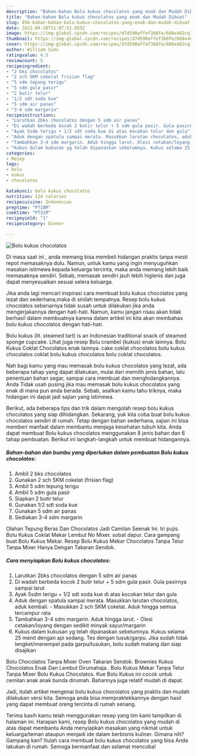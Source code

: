 ```yaml
---
description: "Bahan-bahan Bolu kukus chocolatos yang enak dan Mudah Dibuat"
title: "Bahan-bahan Bolu kukus chocolatos yang enak dan Mudah Dibuat"
slug: 856-bahan-bahan-bolu-kukus-chocolatos-yang-enak-dan-mudah-dibuat
date: 2021-04-20T11:07:51.855Z
image: https://img-global.cpcdn.com/recipes/d7d590affef3b8fe/680x482cq70/bolu-kukus-chocolatos-foto-resep-utama.jpg
thumbnail: https://img-global.cpcdn.com/recipes/d7d590affef3b8fe/680x482cq70/bolu-kukus-chocolatos-foto-resep-utama.jpg
cover: https://img-global.cpcdn.com/recipes/d7d590affef3b8fe/680x482cq70/bolu-kukus-chocolatos-foto-resep-utama.jpg
author: William Sims
ratingvalue: 4.5
reviewcount: 5
recipeingredient:
- "2 bks chocolatos"
- "2 sch SKM cokelat frisian flag"
- "5 sdm tepung terigu"
- "5 sdm gula pasir"
- "2 butir telur"
- "1/2 sdt soda kue"
- "5 sdm air panas"
- "3-4 sdm margarin"
recipeinstructions:
- "Larutkan 2bks chocolatos dengan 5 sdm air panas"
- "Di wadah berbeda kocok 2 butir telur + 5 sdm gula pasir. Gula pasirnya sampai larut"
- "Ayak 5sdm terigu + 1/2 sdt soda kue di atas kocokan telur dan gula"
- "Aduk dengan spatula sampai merata. Masukkan larutan chocolatos, aduk kembali. Masukkan 2 sch SKM cokelat. Aduk hingga semua tercampur rata"
- "Tambahkan 3-4 sdm margarin. Aduk hingga larut. Olesi cetakan/loyang dengan sedikit minyak sayur/margarin"
- "Kukus dalam kukusan yg telah dipanaskan sebelumnya. Kukus selama 25 menit dengan api sedang. Tes dengan tusuk/garpu. Jika sudah tidak lengket/menempel pada garpu/tusukan, bolu sudah matang dan siap disajikan"
categories:
- Resep
tags:
- bolu
- kukus
- chocolatos

katakunci: bolu kukus chocolatos 
nutrition: 124 calories
recipecuisine: Indonesian
preptime: "PT18M"
cooktime: "PT31M"
recipeyield: "1"
recipecategory: Dinner

---
```



![Bolu kukus chocolatos](https://img-global.cpcdn.com/recipes/d7d590affef3b8fe/680x482cq70/bolu-kukus-chocolatos-foto-resep-utama.jpg)

Di masa  saat ini , anda memang bisa membeli hidangan praktis tanpa mesti repot memasaknya dulu. Namun, untuk kamu yang ingin menyuguhkan masakan istimewa kepada keluarga tercinta, maka anda memang lebih baik memasaknya sendiri. Sebab, memasak sendiri jauh lebih higienis dan juga dapat menyesuaikan sesuai selera keluarga.

Jika anda lagi mencari inspirasi cara membuat bolu kukus chocolatos yang lezat dan sederhana,maka di sinilah tempatnya. Resep bolu kukus chocolatos  sebenarnya tidak susah untuk dilakukan jika anda mengerjakannya dengan hati-hati. Namun, kamu jangan risau akan tidak berhasil dalam membuatnya 
karena dalam artikel ini kita akan membahas bolu kukus chocolatos dengan hati-hati.  

Bolu kukus (lit. steamed tart) is an Indonesian traditional snack of steamed sponge cupcake. Lihat juga resep Bolu crambel (kukus) enak lainnya. Bolu Kukus Coklat Chocolatos enak lainnya. cake coklat chocolatos bolu kukus chocolatos coklat bolu kukus chocolatos bolu coklat chocolatos.

Nah bagi kamu yang mau memasak bolu kukus chocolatos yang lezat, ada beberapa tahap yang dapat dilakukan, mulai dari memilih jenis bahan, lalu penentuan bahan segar, sampai cara membuat dan menghidangkannya. Anda Tidak usah pusing jika mau memasak bolu kukus chocolatos yang enak di mana pun anda berada. Sebab, asalkan kamu  tahu triknya, maka hidangan ini dapat jadi sajian yang istimewa.

Berikut, ada beberapa tips dan trik dalam mengolah resep bolu kukus chocolatos yang siap dihidangkan. Sekarang, yuk kita coba buat bolu kukus chocolatos sendiri di rumah. Tetap dengan bahan sederhana, sajian ini bisa memberi manfaat dalam membantu menjaga kesehatan tubuh kita. Anda dapat membuat Bolu kukus chocolatos menggunakan 8 jenis bahan dan 6 tahap pembuatan. Berikut ini langkah-langkah untuk membuat hidangannya.

<!--inarticleads1-->

##### Bahan-bahan dan bumbu yang diperlukan dalam pembuatan Bolu kukus chocolatos:

1. Ambil 2 bks chocolatos
1. Gunakan 2 sch SKM cokelat (frisian flag)
1. Ambil 5 sdm tepung terigu
1. Ambil 5 sdm gula pasir
1. Siapkan 2 butir telur
1. Gunakan 1/2 sdt soda kue
1. Gunakan 5 sdm air panas
1. Sediakan 3-4 sdm margarin


Olahan Tepung Beras Dan Chocolatos Jadi Camilan Seenak Ini. tri pujis. Bolu Kukus Coklat Mekar Lembut No Mixer. sobat dapur. Cara gampang buat Bolu Kukus Mekar. Resep Bolu Kukus Mekar Chocolatos Tanpa Telur Tanpa Mixer Hanya Dengan Takaran Sendok. 

<!--inarticleads2-->

##### Cara menyiapkan Bolu kukus chocolatos:

1. Larutkan 2bks chocolatos dengan 5 sdm air panas
1. Di wadah berbeda kocok 2 butir telur + 5 sdm gula pasir. Gula pasirnya sampai larut
1. Ayak 5sdm terigu + 1/2 sdt soda kue di atas kocokan telur dan gula
1. Aduk dengan spatula sampai merata. Masukkan larutan chocolatos, aduk kembali. - Masukkan 2 sch SKM cokelat. Aduk hingga semua tercampur rata
1. Tambahkan 3-4 sdm margarin. Aduk hingga larut. - Olesi cetakan/loyang dengan sedikit minyak sayur/margarin
1. Kukus dalam kukusan yg telah dipanaskan sebelumnya. Kukus selama 25 menit dengan api sedang. Tes dengan tusuk/garpu. Jika sudah tidak lengket/menempel pada garpu/tusukan, bolu sudah matang dan siap disajikan


Bolu Chocolatos Tanpa Mixer Oven Takaran Sendok. Brownies Kukus Chocolatos Enak Dan Lembut Dirumahaja.. Bolu Kukus Mekar Tanpa Telur Tanpa Mixer Bolu Kukus Chocolatos. Kue Bolu Kukus ini cocok untuk cemilan anak anak bunda dirumah. Bahannya juga relatif mudah di dapat. 

Jadi, itulah artikel mengenai  bolu kukus chocolatos  yang praktis dan mudah dilakukan versi kita. Semoga anda bisa mempraktekkannya dengan hasil yang dapat membuat oreng tercinta di rumah senang. 

Terima kasih kamu telah menggunakan resep yang tim kami tampilkan di halaman ini. Harapan kami, resep  Bolu kukus chocolatos yang mudah di atas dapat membantu Anda menyiapkan masakan yang nikmat untuk keluarga/teman ataupun menjadi ide dalam berbisnis kuliner. Gimana nih? Gampang kan? Itulah cara membuat bolu kukus chocolatos yang bisa Anda lakukan di rumah. Semoga bermanfaat dan selamat mencoba!

